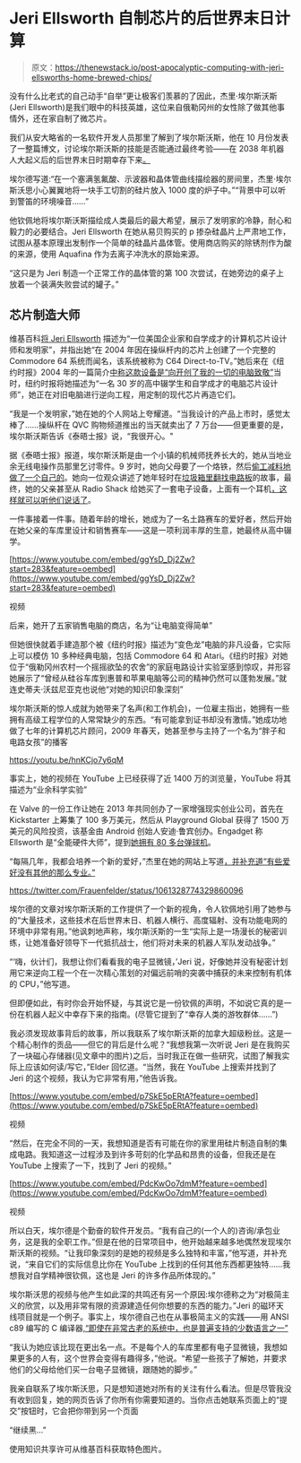 # Jeri Ellsworth 自制芯片的后世界末日计算

> 原文：<https://thenewstack.io/post-apocalyptic-computing-with-jeri-ellsworths-home-brewed-chips/>

没有什么比老式的自己动手“自举”更让极客们羡慕的了因此，杰里·埃尔斯沃斯(Jeri Ellsworth)是我们眼中的科技英雄，这位来自俄勒冈州的女性除了做其他事情外，还在家自制了微芯片。

我们从安大略省的一名软件开发人员那里了解到了埃尔斯沃斯，他在 10 月份发表了一整篇博文，讨论埃尔斯沃斯的技能是否能通过最终考验——在 2038 年机器人大起义后的后世界末日时期幸存下来[。](http://blog.robertelder.org/jeri-ellsworth-robot-uprising/)

埃尔德写道:“在一个塞满氢氟酸、示波器和晶体管曲线描绘器的房间里，杰里·埃尔斯沃思小心翼翼地将一块手工切割的硅片放入 1000 度的炉子中。”“背景中可以听到警笛的环境噪音……”

他钦佩地将埃尔斯沃斯描绘成人类最后的最大希望，展示了发明家的冷静，耐心和毅力的必要结合。Jeri Ellsworth 在她从易贝购买的 p 掺杂硅晶片上严肃地工作，试图从基本原理出发制作一个简单的硅晶片晶体管。使用商店购买的除锈剂作为酸的来源，使用 Aquafina 作为去离子冲洗水的原始来源。

“这只是为 Jeri 制造一个正常工作的晶体管的第 100 次尝试，在她旁边的桌子上放着一个装满失败尝试的罐子。”

## 芯片制造大师

维基百科[将 Jeri Ellsworth](https://en.wikipedia.org/wiki/Jeri_Ellsworth) 描述为“一位美国企业家和自学成才的计算机芯片设计师和发明家”，并指出她“在 2004 年因在操纵杆内的芯片上创建了一个完整的 Commodore 64 系统而闻名，该系统被称为 C64 Direct-to-TV。”她后来在《纽约时报》2004 年的一篇简介[中称这款设备是“向开创了我的一切的电脑致敬”](https://www.nytimes.com/2004/12/20/technology/a-toy-with-a-story.html)当时，纽约时报将她描述为“一名 30 岁的高中辍学生和自学成才的电脑芯片设计师”，她正在对旧电脑进行逆向工程，用定制的现代芯片再造它们。

“我是一个发明家，”她在她的个人网站上夸耀道。“当我设计的产品上市时，感觉太棒了……操纵杆在 QVC 购物频道推出的当天就卖出了 7 万台——但更重要的是，埃尔斯沃斯告诉《泰晤士报》说，“我很开心。"

据《泰晤士报》报道，埃尔斯沃斯是由一个小镇的机械师抚养长大的，她从当地业余无线电操作员那里乞讨零件。9 岁时，她向父母要了一个烙铁，然后[偷工减料地做了一个自己的](https://www.youtube.com/watch?v=8kSmYQGtxTA&feature=youtu.be&t=4m30s)。她向一位观众讲述了她年轻时在[垃圾箱里翻找电路板](https://www.youtube.com/watch?v=g05Wfqv-8es&feature=youtu.be&t=20m34s)的故事，最终，她的父亲甚至从 Radio Shack 给她买了一套电子设备，上面有一个耳机[，这样就可以听他们说话了](https://www.youtube.com/watch?v=g05Wfqv-8es&t=14m11s)。

一件事接着一件事。随着年龄的增长，她成为了一名土路赛车的爱好者，然后开始在她父亲的车库里设计和销售赛车——这是一项利润丰厚的生意，她最终从高中辍学。

[https://www.youtube.com/embed/ggYsD_Dj2Zw?start=283&feature=oembed](https://www.youtube.com/embed/ggYsD_Dj2Zw?start=283&feature=oembed)

视频

后来，她开了五家销售电脑的商店，名为“让电脑变得简单”

但她很快就着手建造那个被《纽约时报》描述为“变色龙”电脑的非凡设备，它实际上可以模仿 10 多种经典电脑，包括 Commodore 64 和 Atari。《纽约时报》对她位于“俄勒冈州农村一个摇摇欲坠的农舍”的家庭电路设计实验室感到惊叹，并形容她展示了“曾经从硅谷车库到惠普和苹果电脑等公司的精神仍然可以蓬勃发展。”就连史蒂夫·沃兹尼亚克也说他“对她的知识印象深刻”

埃尔斯沃斯的惊人成就为她带来了名声(和工作机会)，一位雇主指出，她拥有一些拥有高级工程学位的人常常缺少的东西。“有可能拿到证书却没有激情。”她成功地做了七年的计算机芯片顾问，2009 年春天，她甚至参与主持了一个名为“胖子和电路女孩”的播客

https://youtu.be/hnKCjo7y6qM

事实上，她的视频在 YouTube 上已经获得了近 1400 万的浏览量，YouTube 将其描述为“业余科学实验”

在 Valve 的一份工作让她在 2013 年共同创办了一家增强现实创业公司，首先在 Kickstarter 上筹集了 100 多万美元，然后从 Playground Global 获得了 1500 万美元的风险投资，该基金由 Android 创始人安迪·鲁宾创办。Engadget 称 Ellsworth 是“全能硬件大师”，提到[她拥有 80 多台弹球机](https://www.engadget.com/2014/10/17/castar-augmented-reality/)。

“每隔几年，我都会培养一个新的爱好，”杰里在她的网站上写道[，并补充道“有些爱好没有其他的那么专业。”](https://www.jeriellsworth.com/)

https://twitter.com/Frauenfelder/status/1061328774329860096

埃尔德的文章对埃尔斯沃斯的工作提供了一个新的视角，令人钦佩地引用了她参与的“大量技术，这些技术在后世界末日、机器人横行、高度辐射、没有功能电网的环境中非常有用。”他讽刺地声称，埃尔斯沃斯的一生“实际上是一场漫长的秘密训练，让她准备好领导下一代抵抗战士，他们将对未来的机器人军队发动战争。”

“‘嗨，伙计们，我想让你们看看我的电子显微镜，’Jeri 说，好像她并没有秘密计划用它来逆向工程一个在一次精心策划的对偏远前哨的突袭中捕获的未来控制有机体的 CPU，”他写道。

但即便如此，有时你会开始怀疑，与其说它是一份钦佩的声明，不如说它真的是一份在机器人起义中幸存下来的指南。(尽管它提到了“幸存人类的游牧群体……”)

我必须发现故事背后的故事，所以我联系了埃尔斯沃斯的加拿大超级粉丝。这是一个精心制作的贡品——但它的背后是什么呢？“我想我第一次听说 Jeri 是在我购买了一块磁心存储器(见文章中的图片)之后，当时我正在做一些研究，试图了解我实际上应该如何读/写它，”Elder 回忆道。“当然，我在 YouTube 上搜索并找到了 Jeri 的这个视频，我认为它非常有用，”他告诉我。

[https://www.youtube.com/embed/p7SkE5pERtA?feature=oembed](https://www.youtube.com/embed/p7SkE5pERtA?feature=oembed)

视频

“然后，在完全不同的一天，我想知道是否有可能在你的家里用硅片制造自制的集成电路。我知道这一过程涉及到许多苛刻的化学品和昂贵的设备，但我还是在 YouTube 上搜索了一下，找到了 Jeri 的视频。”

[https://www.youtube.com/embed/PdcKwOo7dmM?feature=oembed](https://www.youtube.com/embed/PdcKwOo7dmM?feature=oembed)

视频

所以白天，埃尔德是个勤奋的软件开发员。“我有自己的(一个人的)咨询/承包业务，这是我的全职工作。”但是在他的日常项目中，他开始越来越多地偶然发现埃尔斯沃斯的视频。“让我印象深刻的是她的视频是多么独特和丰富，”他写道，并补充说，“来自它们的实际信息比你在 YouTube 上找到的任何其他东西都更独特……我想我对自学精神很钦佩，这也是 Jeri 的许多作品所体现的。”

埃尔斯沃思的视频与他产生如此深的共鸣还有另一个原因:埃尔德称之为“对极简主义的欣赏，以及用非常有限的资源建造任何你想要的东西的能力。”Jeri 的磁环天线项目就是一个例子。事实上，埃尔德自己也在从事极简主义的实践——用 ANSI c89 编写的 C 编译器[,“即使在非常古老的系统中，也是普遍支持的少数语言之一”](http://recc.robertelder.org/)

“我认为她应该比现在更出名一点。不是每个人的车库里都有电子显微镜，我想如果更多的人有，这个世界会变得有趣得多，”他说。“希望一些孩子了解她，并要求他们的父母给他们买一台电子显微镜，跟随她的脚步。”

我亲自联系了埃尔斯沃思，只是想知道她对所有的关注有什么看法。但是尽管我没有收到回复，她的网页告诉了你所有你需要知道的。当你点击她联系页面上的“提交”按钮时，它会把你带到另一个页面

“继续黑…”

使用知识共享许可从维基百科获取特色图片。

<svg xmlns:xlink="http://www.w3.org/1999/xlink" viewBox="0 0 68 31" version="1.1"><title>Group</title> <desc>Created with Sketch.</desc></svg>